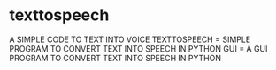 # texttospeech
A SIMPLE CODE TO TEXT INTO VOICE
TEXTTOSPEECH =  SIMPLE PROGRAM TO CONVERT TEXT INTO SPEECH IN PYTHON
GUI = A GUI PROGRAM TO CONVERT TEXT INTO SPEECH IN PYTHON
